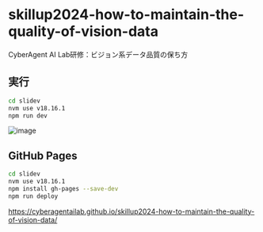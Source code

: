 # skillup2024-how-to-maintain-the-quality-of-vision-data
CyberAgent AI Lab研修：ビジョン系データ品質の保ち方

## 実行

```bash
cd slidev
nvm use v18.16.1
npm run dev
```

![image](https://github.com/user-attachments/assets/b098a079-2249-4ce4-a72c-34f58fdc26d7)

## GitHub Pages

```bash
cd slidev
nvm use v18.16.1
npm install gh-pages --save-dev
npm run deploy
```

https://cyberagentailab.github.io/skillup2024-how-to-maintain-the-quality-of-vision-data/
